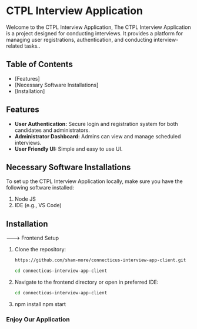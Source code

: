# CTPL Interview Application

Welcome to the CTPL Interview Application, The CTPL Interview Application is a project designed for conducting interviews. It provides a platform for managing user registrations, authentication, and conducting interview-related tasks..

## Table of Contents
- [Features] 
- [Necessary Software Installations]
- [Installation] 
 

## Features
- **User Authentication:** Secure login and registration system for both candidates and administrators.
- **Administrator Dashboard:** Admins can view and manage scheduled interviews.
- **User Friendly UI:** Simple and easy to use UI.

## Necessary Software Installations

   To set up the CTPL Interview Application locally, make sure you have the following software installed:

   1) Node JS 
   2) IDE (e.g., VS Code)

## Installation

---> Frontend Setup

1. Clone the repository:

   ```bash
   https://github.com/sham-more/connecticus-interview-app-client.git

   cd connecticus-interview-app-client

2. Navigate to the frontend directory or open in preferred IDE:

   ```bash
   cd connecticus-interview-app-client

3. npm install
   npm start

### Enjoy Our Application ###


